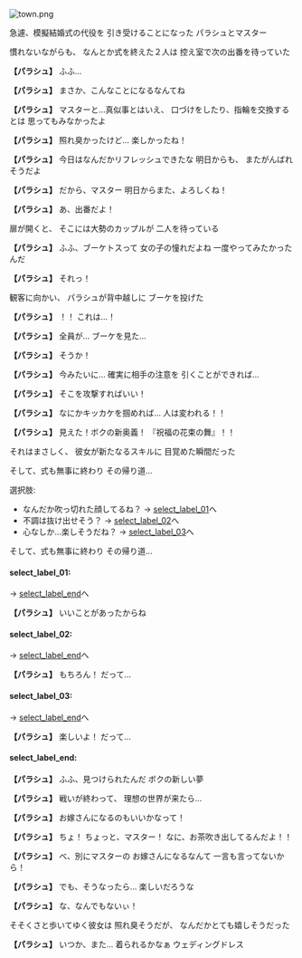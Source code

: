 
![town.png](../images/backgrounds/town.png)

急遽、模擬結婚式の代役を
引き受けることになった
パラシュとマスター

慣れないながらも、
なんとか式を終えた２人は
控え室で次の出番を待っていた

**【パラシュ】**
ふふ…

**【パラシュ】**
まさか、こんなことになるなんてね

**【パラシュ】**
マスターと…真似事とはいえ、
口づけをしたり、指輪を交換するとは
思ってもみなかったよ

**【パラシュ】**
照れ臭かったけど…
楽しかったね！

**【パラシュ】**
今日はなんだかリフレッシュできたな
明日からも、
またがんばれそうだよ

**【パラシュ】**
だから、マスター
明日からまた、よろしくね！

**【パラシュ】**
あ、出番だよ！

扉が開くと、
そこには大勢のカップルが
二人を待っている

**【パラシュ】**
ふふ、ブーケトスって
女の子の憧れだよね
一度やってみたかったんだ

**【パラシュ】**
それっ！

観客に向かい、
パラシュが背中越しに
ブーケを投げた

**【パラシュ】**
！！
これは…！

**【パラシュ】**
全員が…
ブーケを見た…

**【パラシュ】**
そうか！

**【パラシュ】**
今みたいに…
確実に相手の注意を
引くことができれば…

**【パラシュ】**
そこを攻撃すればいい！

**【パラシュ】**
なにかキッカケを掴めれば…
人は変われる！！

**【パラシュ】**
見えた！ボクの新奥義！
『祝福の花束の舞』！！

それはまさしく、
彼女が新たなるスキルに
目覚めた瞬間だった

そして、式も無事に終わり
その帰り道…

選択肢:
- なんだか吹っ切れた顔してるね？ → [select_label_01](#select_label_01)へ
- 不調は抜け出せそう？ → [select_label_02](#select_label_02)へ
- 心なしか…楽しそうだね？ → [select_label_03](#select_label_03)へ


そして、式も無事に終わり
その帰り道…

#### select_label_01:
 → [select_label_end](#select_label_end)へ

**【パラシュ】**
いいことがあったからね

#### select_label_02:
 → [select_label_end](#select_label_end)へ

**【パラシュ】**
もちろん！
だって…

#### select_label_03:
 → [select_label_end](#select_label_end)へ

**【パラシュ】**
楽しいよ！
だって…

#### select_label_end:

**【パラシュ】**
ふふ、見つけられたんだ
ボクの新しい夢

**【パラシュ】**
戦いが終わって、
理想の世界が来たら…

**【パラシュ】**
お嫁さんになるのもいいかなって！

**【パラシュ】**
ちょ！
ちょっと、マスター！
なに、お茶吹き出してるんだよ！！

**【パラシュ】**
べ、別にマスターの
お嫁さんになるなんて
一言も言ってないから！

**【パラシュ】**
でも、そうなったら…
楽しいだろうな

**【パラシュ】**
な、なんでもないぃ！

そそくさと歩いてゆく彼女は
照れ臭そうだが、
なんだかとても嬉しそうだった

**【パラシュ】**
いつか、また…
着られるかなぁ
ウェディングドレス
